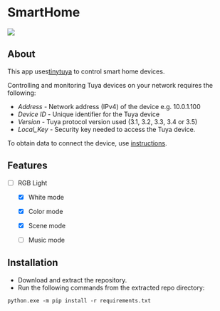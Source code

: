 # SmartHome
<img src='https://i.ibb.co/30dppbL/Smart-Device.png'>

## About
This app uses[tinytuya](https://github.com/jasonacox/tinytuya) to control smart home devices.

Controlling and monitoring Tuya devices on your network requires the following:
* *Address* - Network address (IPv4) of the device e.g. 10.0.1.100
* *Device ID* - Unique identifier for the Tuya device
* *Version* - Tuya protocol version used (3.1, 3.2, 3.3, 3.4 or 3.5)
* *Local_Key* - Security key needed to access the Tuya device.


To obtain data to connect the device, use [instructions](https://github.com/jasonacox/tinytuya#tuya-device-preparation).

## Features
- [ ] RGB Light
    - [X] White mode
    - [X] Color mode
    - [X] Scene mode
    - [ ] Music mode


## Installation
- Download and extract the repository.
- Run the following commands from the extracted repo directory:
```
python.exe -m pip install -r requirements.txt
```